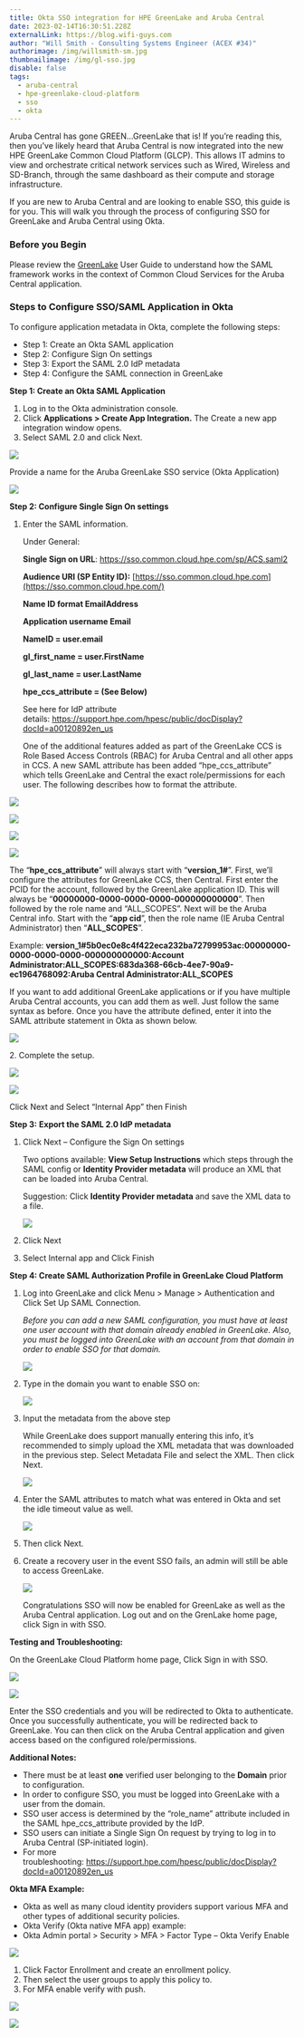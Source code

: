 ```yaml
---
title: Okta SSO integration for HPE GreenLake and Aruba Central
date: 2023-02-14T16:30:51.228Z
externalLink: https://blog.wifi-guys.com
author: "Will Smith - Consulting Systems Engineer (ACEX #34)"
authorimage: /img/willsmith-sm.jpg
thumbnailimage: /img/gl-sso.jpg
disable: false
tags:
  - aruba-central
  - hpe-greenlake-cloud-platform
  - sso
  - okta
---
```

Aruba Central has gone GREEN…GreenLake that is! If you’re reading this, then you’ve likely heard that Aruba Central is now integrated into the new HPE GreenLake Common Cloud Platform (GLCP). This allows IT admins to view and orchestrate critical network services such as Wired, Wireless and SD-Branch, through the same dashboard as their compute and storage infrastructure.

If you are new to Aruba Central and are looking to enable SSO, this guide is for you. This will walk you through the process of configuring SSO for GreenLake and Aruba Central using Okta.

### Before you Begin

Please review the [GreenLake](https://support.hpe.com/hpesc/public/docDisplay?docId=a00120892en_us) User Guide to understand how the SAML framework works in the context of Common Cloud Services for the Aruba Central application.

### Steps to Configure SSO/SAML Application in Okta

To configure application metadata in Okta, complete the following steps:

* Step 1: Create an Okta SAML application
* Step 2: Configure Sign On settings
* Step 3: Export the SAML 2.0 IdP metadata
* Step 4: Configure the SAML connection in GreenLake

**Step 1: Create an Okta SAML Application**

1. Log in to the Okta administration console.
2. Click **Applications > Create App Integration.** The Create a new app integration window opens.
3. Select SAML 2.0 and click Next.

![](/img/image0.png)

Provide a name for the Aruba GreenLake SSO service (Okta Application)

![](/img/image1.png)

**Step 2: Configure Single Sign On settings**

1. Enter the SAML information.

   Under General:

   **Single Sign on URL**: <https://sso.common.cloud.hpe.com/sp/ACS.saml2>

   **Audience URI (SP Entity ID):** [https://sso.common.cloud.hpe.com](https://sso.common.cloud.hpe.com/)

   **Name ID format EmailAddress**

   **Application username Email**

   **NameID = user.email**

   **gl_first_name = user.FirstName**

   **gl_last_name = user.LastName**

   **hpe_ccs_attribute = (See Below)**

   See here for IdP attribute details: <https://support.hpe.com/hpesc/public/docDisplay?docId=a00120892en_us>

   One of the additional features added as part of the GreenLake CCS is Role Based Access Controls (RBAC) for Aruba Central and all other apps in CCS. A new SAML attribute has been added “hpe_ccs_attribute” which tells GreenLake and Central the exact role/permissions for each user. The following describes how to format the attribute.

![](/img/image2.png)

![](/img/image3.png)

![](/img/image4.png)

![](/img/image5.png)

The “**hpe_ccs_attribute**” will always start with “**version_1#**”. First, we’ll configure the attributes for GreenLake CCS, then Central. First enter the PCID for the account, followed by the GreenLake application ID. This will always be “**00000000-0000-0000-0000-000000000000**”. Then followed by the role name and “ALL_SCOPES”. Next will be the Aruba Central info. Start with the “**app cid**”, then the role name (IE Aruba Central Administrator) then “**ALL_SCOPES**”.

Example: **version_1#5b0ec0e8c4f422eca232ba72799953ac:00000000-0000-0000-0000-000000000000:Account Administrator:ALL_SCOPES:683da368-66cb-4ee7-90a9-ec1964768092:Aruba Central Administrator:ALL_SCOPES**

If you want to add additional GreenLake applications or if you have multiple Aruba Central accounts, you can add them as well. Just follow the same syntax as before. Once you have the attribute defined, enter it into the SAML attribute statement in Okta as shown below.

![](/img/image6.png)

2﻿. Complete the setup.

![](/img/image7.png)

![](/img/image8.png)

Click Next and Select “Internal App” then Finish

**Step 3:** **Export the SAML 2.0 IdP metadata**

1. Click Next – Configure the Sign On settings

   Two options available: **View Setup Instructions** which steps through the SAML config or **Identity Provider metadata** will produce an XML that can be loaded into Aruba Central.

   Suggestion: Click **Identity Provider metadata** and save the XML data to a file.

   ![](/img/image9.png)
2. C﻿lick Next
3. Select Internal app and Click Finish

**Step 4: Create SAML Authorization Profile in GreenLake Cloud Platform**

1. Log into GreenLake and click Menu > Manage > Authentication and Click Set Up SAML Connection.

   *Before you can add a new SAML configuration, you must have at least one user account with that domain already enabled in GreenLake. Also, you must be logged into GreenLake with an account from that domain in order to enable SSO for that domain.*

   ![](/img/image10.png)
2. Type in the domain you want to enable SSO on:

   ![](/img/image11.png)
3. Input the metadata from the above step

   While GreenLake does support manually entering this info, it’s recommended to simply upload the XML metadata that was downloaded in the previous step. Select Metadata File and select the XML. Then click Next.

   ![](/img/image12.png)
4. Enter the SAML attributes to match what was entered in Okta and set the idle timeout value as well.

   ![](/img/image13.png)
5. Then click Next.
6. Create a recovery user in the event SSO fails, an admin will still be able to access GreenLake.

   ![](/img/image14.png)

   Congratulations SSO will now be enabled for GreenLake as well as the Aruba Central application. Log out and on the GrenLake home page, click Sign in with SSO.

**Testing and Troubleshooting:**

On the GreenLake Cloud Platform home page, Click Sign in with SSO.

![](/img/image15.png)

![](/img/image16.png)

Enter the SSO credentials and you will be redirected to Okta to authenticate. Once you successfully authenticate, you will be redirected back to GreenLake. You can then click on the Aruba Central application and given access based on the configured role/permissions.

**Additional Notes:**

* There must be at least **one** verified user belonging to the **Domain** prior to configuration.
* In order to configure SSO, you must be logged into GreenLake with a user from the domain.
* SSO user access is determined by the “role_name” attribute included in the SAML hpe_ccs_attribute provided by the IdP.
* SSO users can initiate a Single Sign On request by trying to log in to Aruba Central (SP-initiated login).
* For more troubleshooting: <https://support.hpe.com/hpesc/public/docDisplay?docId=a00120892en_us>

**Okta MFA Example:**

* Okta as well as many cloud identity providers support various MFA and other types of additional security policies.
* Okta Verify (Okta native MFA app) example:
* Okta Admin portal > Security > MFA > Factor Type – Okta Verify Enable

![](/img/image17.png)

1. Click Factor Enrollment and create an enrollment policy.
2. Then select the user groups to apply this policy to.
3. For MFA enable verify with push.

![](/img/image18.png)

![](/img/image19.jpeg)